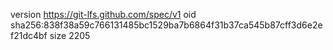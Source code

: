version https://git-lfs.github.com/spec/v1
oid sha256:838f38a59c766131485bc1529ba7b6864f31b37ca545b87cff3d6e2ef21dc4bf
size 2205
